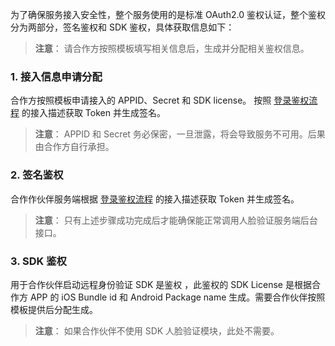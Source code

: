 为了确保服务接入安全性，整个服务使用的是标准 OAuth2.0 鉴权认证，整个鉴权分为两部分，签名鉴权和 SDK 鉴权，具体获取信息如下：
> **注意**：
> 请合作方按照模板填写相关信息后，生成并分配相关鉴权信息。


### 1. 接入信息申请分配
合作方按照模板申请接入的 APPID、Secret 和 SDK license。 按照 [登录鉴权流程]() 的接入描述获取 Token 并生成签名。
> **注意**：
> APPID 和 Secret 务必保密，一旦泄露，将会导致服务不可用。后果由合作方自行承担。

### 2. 签名鉴权
合作作伙伴服务端根据 [登录鉴权流程]() 的接入描述获取 Token 并生成签名。
> **注意**：
>  只有上述步骤成功完成后才能确保能正常调用人脸验证服务端后台接口。

### 3. SDK 鉴权
用于合作伙伴启动远程身份验证 SDK 是鉴权 ，此鉴权的 SDK License 是根据合作方 APP 的 iOS Bundle id 和 Android Package name 生成。需要合作伙伴按照模板提供后分配生成。
> **注意**：
> 如果合作伙伴不使用 SDK 人脸验证模块，此处不需要。
